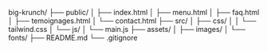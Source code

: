 big-krunch/
├── public/
│   ├── index.html
│   ├── menu.html
│   ├── faq.html
│   ├── temoignages.html
│   └── contact.html
├── src/
│   ├── css/
│   │   └── tailwind.css
│   └── js/
│       └── main.js
├── assets/
│   ├── images/
│   └── fonts/
├── README.md
└── .gitignore

